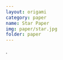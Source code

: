 ```yaml
---
layout: origami
category: paper
name: Star Paper
img: paper/star.jpg
folder: paper
---
```


 []().

<!--##h2-->


![]()
